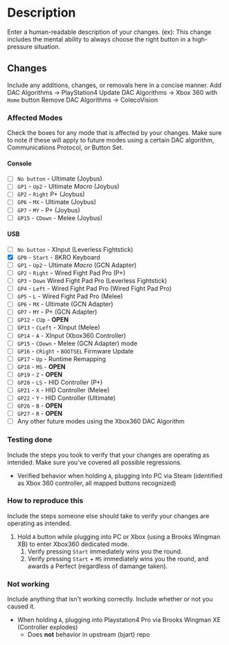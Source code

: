 # Description
Enter a human-readable description of your changes.
(ex): This change includes the mental ability to always choose the right button in a high-pressure situation.

## Changes
Include any additions, changes, or removals here in a concise manner.
Add DAC Algorithms -> PlayStation4
Update DAC Algorithms -> Xbox 360 with `Home` button
Remove DAC Algorithms -> ColecoVision

### Affected Modes
Check the boxes for any mode that is affected by your changes. Make sure to note if these will apply to future modes using a certain DAC algorithm, Communications Protocol, or Button Set.
#### Console
- [ ] `No button` - Ultimate (Joybus)
- [ ] `GP1` - `Up2` - Ultimate _Macro_ (Joybus)
- [ ] `GP2` - `Right` P+ (Joybus)
- [ ] `GP6` - `MX` - Ultimate (Joybus)
- [ ] `GP7` - `MY` - P+ (Joybus)
- [ ] `GP15` - `CDown` - Melee (Joybus)
#### USB
- [ ] `No button` - XInput (Leverless Fightstick)
- [X] `GP0` - `Start` - 8KRO Keyboard
- [ ] `GP1` - `Up2` - Ultimate _Macro_ (GCN Adapter)
- [ ] `GP2` - `Right` - Wired Fight Pad Pro (P+)
- [ ] `GP3` - `Down` Wired Fight Pad Pro (Leverless Fightstick)
- [ ] `GP4` - `Left` - Wired Fight Pad Pro (Wired Fight Pad Pro)
- [ ] `GP5` - `L` - Wired Fight Pad Pro (Melee)
- [ ] `GP6` - `MX` - Ultimate (GCN Adapter)
- [ ] `GP7` - `MY` - P+ (GCN Adapter)
- [ ] `GP12` - `CUp` - **OPEN**
- [ ] `GP13` - `CLeft` - XInput (Melee)
- [ ] `GP14` - `A` - XInput (Xbox360 Controller)
- [ ] `GP15` - `CDown` - Melee (GCN Adapter) mode
- [ ] `GP16` - `CRight` - `BOOTSEL` Firmware Update
- [ ] `GP17` - `Up` - Runtime Remapping
- [ ] `GP18` - `MS` - **OPEN**
- [ ] `GP19` - `Z` - **OPEN**
- [ ] `GP20` - `LS` - HID Controller (P+)
- [ ] `GP21` - `X` - HID Controller (Melee)
- [ ] `GP22` - `Y` - HID Controller (Ultimate)
- [ ] `GP26` - `B` - **OPEN**
- [ ] `GP27` - `R` - **OPEN**
- [ ] Any other future modes using the Xbox360 DAC Algorithm

### Testing done
Include the steps you took to verify that your changes are operating as intended. Make sure you've covered all possible regressions.
- Verified behavior when holding `A`, plugging into PC via Steam (identified as Xbox 360 controller, all mapped buttons recognized)

### How to reproduce this
Include the steps someone else should take to verify your changes are operating as intended. 
1. Hold `A` button while plugging into PC or Xbox (using a Brooks Wingman XB) to enter Xbox360 dedicated mode.
    1. Verify pressing `Start` immediately wins you the round.
    2. Verify pressing `Start` + `MS` immediately wins you the round, and awards a Perfect (regardless of damange taken).

### Not working
Include anything that isn't working correctly. Include whether or not you caused it.
- When holding `A`, plugging into Playstation4 Pro via Brooks Wingman XE (Controller explodes)
    - Does **not** behavior in upstream (bjart) repo
